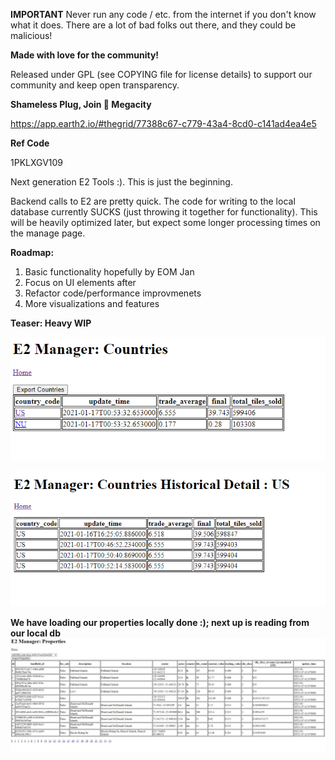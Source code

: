 **IMPORTANT** Never run any code / etc. from the internet if you don't know what it does.  There are a lot of bad folks out there, and they could be malicious!

**Made with love for the community!**

Released under GPL (see COPYING file for license details) to support our community and keep open transparency.

**Shameless Plug, Join 🍑 Megacity**

https://app.earth2.io/#thegrid/77388c67-c779-43a4-8cd0-c141ad4ea4e5

**Ref Code**

1PKLXGV109


Next generation E2 Tools :). This is just the beginning. 

Backend calls to E2 are pretty quick. The code for writing to the local database currently SUCKS (just throwing it together for functionality).  This will be heavily optimized later, but expect some longer processing times on the manage page.

**Roadmap:**
1. Basic functionality hopefully by EOM Jan
2. Focus on UI elements after
3. Refactor code/performance improvmenets
4. More visualizations and features

**Teaser: Heavy WIP**

![Teaser Countries](/e2_manager/screenshots/countries.png?raw=true "Countries Teaser")

![Teaser Countries Historical](/e2_manager/screenshots/countries_historical.png?raw=true "Countries Teaser")

**We have loading our properties locally done :); next up is reading from our local db**
![Teaser Properties Load](/e2_manager/screenshots/properties_load.JPG?raw=true "Properties Load Teaser")


